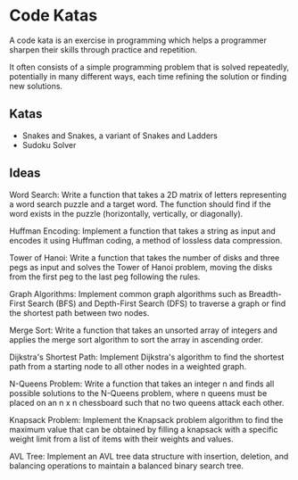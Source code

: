 # Code Katas
A code kata is an exercise in programming which helps a programmer sharpen their skills through practice and repetition.

It often consists of a simple programming problem that is solved repeatedly, potentially in many different ways, each time refining the solution or finding new solutions.

## Katas
- Snakes and Snakes, a variant of Snakes and Ladders
- Sudoku Solver

## Ideas
Word Search:
Write a function that takes a 2D matrix of letters representing a word search puzzle and a target word. The function should find if the word exists in the puzzle (horizontally, vertically, or diagonally).

Huffman Encoding:
Implement a function that takes a string as input and encodes it using Huffman coding, a method of lossless data compression.

Tower of Hanoi:
Write a function that takes the number of disks and three pegs as input and solves the Tower of Hanoi problem, moving the disks from the first peg to the last peg following the rules.

Graph Algorithms:
Implement common graph algorithms such as Breadth-First Search (BFS) and Depth-First Search (DFS) to traverse a graph or find the shortest path between two nodes.

Merge Sort:
Write a function that takes an unsorted array of integers and applies the merge sort algorithm to sort the array in ascending order.

Dijkstra's Shortest Path:
Implement Dijkstra's algorithm to find the shortest path from a starting node to all other nodes in a weighted graph.

N-Queens Problem:
Write a function that takes an integer n and finds all possible solutions to the N-Queens problem, where n queens must be placed on an n x n chessboard such that no two queens attack each other.

Knapsack Problem:
Implement the Knapsack problem algorithm to find the maximum value that can be obtained by filling a knapsack with a specific weight limit from a list of items with their weights and values.

AVL Tree:
Implement an AVL tree data structure with insertion, deletion, and balancing operations to maintain a balanced binary search tree.
